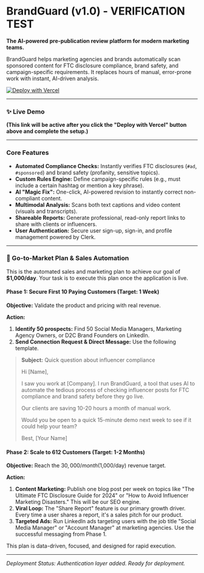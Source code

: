 
# BrandGuard (v1.0) - VERIFICATION TEST

**The AI-powered pre-publication review platform for modern marketing teams.**

BrandGuard helps marketing agencies and brands automatically scan sponsored content for FTC disclosure compliance, brand safety, and campaign-specific requirements. It replaces hours of manual, error-prone work with instant, AI-driven analysis.

[![Deploy with Vercel](https://vercel.com/button)](https://vercel.com/new/clone?repository-url=https%3A%2F%2Fgithub.com%2Fkmhost73%2Fbrandguard-ai1&build-command=vite%20build&install-command=npm%20install&env=VITE_GEMINI_API_KEY,VITE_CLERK_PUBLISHABLE_KEY&envDescription=Your%20Google%20Gemini%20API%20Key%20and%20Clerk%20Publishable%20Key&envLink=https%3A%2F%2Faistudio.google.com%2F,https%3A%2F%2Fclerk.com%2Fdocs%2Fkeys%2Foverview&project-name=brandguard-ai&repository-name=brandguard-ai&framework=vite)

---

### ✨ Live Demo

**(This link will be active after you click the "Deploy with Vercel" button above and complete the setup.)**

---

### Core Features

*   **Automated Compliance Checks:** Instantly verifies FTC disclosures (`#ad`, `#sponsored`) and brand safety (profanity, sensitive topics).
*   **Custom Rules Engine:** Define campaign-specific rules (e.g., must include a certain hashtag or mention a key phrase).
*   **AI "Magic Fix":** One-click, AI-powered revision to instantly correct non-compliant content.
*   **Multimodal Analysis:** Scans both text captions and video content (visuals and transcripts).
*   **Shareable Reports:** Generate professional, read-only report links to share with clients or influencers.
*   **User Authentication:** Secure user sign-up, sign-in, and profile management powered by Clerk.

---

### 🚀 Go-to-Market Plan & Sales Automation

This is the automated sales and marketing plan to achieve our goal of **$1,000/day**. Your task is to execute this plan once the application is live.

#### **Phase 1: Secure First 10 Paying Customers (Target: 1 Week)**

**Objective:** Validate the product and pricing with real revenue.

**Action:**
1.  **Identify 50 prospects:** Find 50 Social Media Managers, Marketing Agency Owners, or D2C Brand Founders on LinkedIn.
2.  **Send Connection Request & Direct Message:** Use the following template.

> **Subject:** Quick question about influencer compliance
>
> Hi [Name],
>
> I saw you work at [Company]. I run BrandGuard, a tool that uses AI to automate the tedious process of checking influencer posts for FTC compliance and brand safety before they go live.
>
> Our clients are saving 10-20 hours a month of manual work.
>
> Would you be open to a quick 15-minute demo next week to see if it could help your team?
>
> Best,
> [Your Name]

#### **Phase 2: Scale to 612 Customers (Target: 1-2 Months)**

**Objective:** Reach the $30,000/month ($1,000/day) revenue target.

**Action:**
1.  **Content Marketing:** Publish one blog post per week on topics like "The Ultimate FTC Disclosure Guide for 2024" or "How to Avoid Influencer Marketing Disasters." This will be our SEO engine.
2.  **Viral Loop:** The "Share Report" feature is our primary growth driver. Every time a user shares a report, it's a sales pitch for our product.
3.  **Targeted Ads:** Run LinkedIn ads targeting users with the job title "Social Media Manager" or "Account Manager" at marketing agencies. Use the successful messaging from Phase 1.

This plan is data-driven, focused, and designed for rapid execution.

---
*Deployment Status: Authentication layer added. Ready for deployment.*
